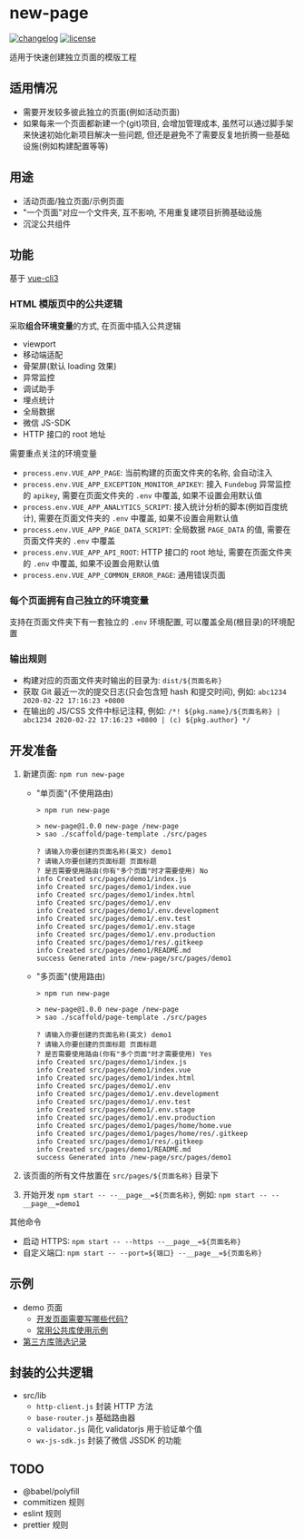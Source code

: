 # new-page

[![changelog][changelog-image]][changelog-url] [![license][license-image]][license-url]

[license-image]: https://img.shields.io/github/license/ufologist/new-page.svg
[license-url]: https://github.com/ufologist/new-page/blob/master/LICENSE
[changelog-image]: https://img.shields.io/badge/CHANGE-LOG-blue.svg?style=flat-square
[changelog-url]: https://github.com/ufologist/new-page/blob/master/CHANGELOG.md

适用于快速创建独立页面的模版工程

## 适用情况

* 需要开发较多彼此独立的页面(例如活动页面)
* 如果每来一个页面都新建一个(git)项目, 会增加管理成本, 虽然可以通过脚手架来快速初始化新项目解决一些问题, 但还是避免不了需要反复地折腾一些基础设施(例如构建配置等等)

## 用途

* 活动页面/独立页面/示例页面
* "一个页面"对应一个文件夹, 互不影响, 不用重复建项目折腾基础设施
* 沉淀公共组件

## 功能

基于 [vue-cli3](https://cli.vuejs.org/)

### HTML 模版页中的公共逻辑

采取**组合环境变量**的方式, 在页面中插入公共逻辑
* viewport
* 移动端适配
* 骨架屏(默认 loading 效果)
* 异常监控
* 调试助手
* 埋点统计
* 全局数据
* 微信 JS-SDK
* HTTP 接口的 root 地址 

需要重点关注的环境变量
* `process.env.VUE_APP_PAGE`: 当前构建的页面文件夹的名称, 会自动注入
* `process.env.VUE_APP_EXCEPTION_MONITOR_APIKEY`: 接入 `Fundebug` 异常监控的 `apikey`, 需要在页面文件夹的 `.env` 中覆盖, 如果不设置会用默认值
* `process.env.VUE_APP_ANALYTICS_SCRIPT`: 接入统计分析的脚本(例如百度统计), 需要在页面文件夹的 `.env` 中覆盖, 如果不设置会用默认值
* `process.env.VUE_APP_PAGE_DATA_SCRIPT`: 全局数据 `PAGE_DATA` 的值, 需要在页面文件夹的 `.env` 中覆盖
* `process.env.VUE_APP_API_ROOT`: HTTP 接口的 root 地址, 需要在页面文件夹的 `.env` 中覆盖, 如果不设置会用默认值
* `process.env.VUE_APP_COMMON_ERROR_PAGE`: 通用错误页面

### 每个页面拥有自己独立的环境变量

支持在页面文件夹下有一套独立的 `.env` 环境配置, 可以覆盖全局(根目录)的环境配置

### 输出规则

* 构建对应的页面文件夹时输出的目录为: `dist/${页面名称}`
* 获取 Git 最近一次的提交日志(只会包含短 hash 和提交时间), 例如: `abc1234 2020-02-22 17:16:23 +0800`
* 在输出的 JS/CSS 文件中标记注释, 例如: `/*! ${pkg.name}/${页面名称} | abc1234 2020-02-22 17:16:23 +0800 | (c) ${pkg.author} */`

## 开发准备

1. 新建页面: `npm run new-page`

   * "单页面"(不使用路由)
      ```shell
      > npm run new-page
      
      > new-page@1.0.0 new-page /new-page
      > sao ./scaffold/page-template ./src/pages
      
      ? 请输入你要创建的页面名称(英文) demo1
      ? 请输入你要创建的页面标题 页面标题
      ? 是否需要使用路由(你有"多个页面"时才需要使用) No
      info Created src/pages/demo1/index.js
      info Created src/pages/demo1/index.vue
      info Created src/pages/demo1/index.html
      info Created src/pages/demo1/.env
      info Created src/pages/demo1/.env.development
      info Created src/pages/demo1/.env.test
      info Created src/pages/demo1/.env.stage
      info Created src/pages/demo1/.env.production
      info Created src/pages/demo1/res/.gitkeep
      info Created src/pages/demo1/README.md
      success Generated into /new-page/src/pages/demo1
      ```
    * "多页面"(使用路由)
      ```shell
      > npm run new-page
      
      > new-page@1.0.0 new-page /new-page
      > sao ./scaffold/page-template ./src/pages
      
      ? 请输入你要创建的页面名称(英文) demo1
      ? 请输入你要创建的页面标题 页面标题
      ? 是否需要使用路由(你有"多个页面"时才需要使用) Yes
      info Created src/pages/demo1/index.js
      info Created src/pages/demo1/index.vue
      info Created src/pages/demo1/index.html
      info Created src/pages/demo1/.env
      info Created src/pages/demo1/.env.development
      info Created src/pages/demo1/.env.test
      info Created src/pages/demo1/.env.stage
      info Created src/pages/demo1/.env.production
      info Created src/pages/demo1/pages/home/home.vue
      info Created src/pages/demo1/pages/home/res/.gitkeep
      info Created src/pages/demo1/res/.gitkeep
      info Created src/pages/demo1/README.md
      success Generated into /new-page/src/pages/demo1
      ```

2. 该页面的所有文件放置在 `src/pages/${页面名称}` 目录下
3. 开始开发 `npm start -- --__page__=${页面名称}`, 例如: `npm start -- --__page__=demo1`

其他命令
* 启动 HTTPS: `npm start -- --https --__page__=${页面名称}`
* 自定义端口: `npm start -- --port=${端口} --__page__=${页面名称}`

## 示例

* demo 页面
  * [开发页面需要写哪些代码?](./src/pages/demo/README.md)
  * [常用公共库使用示例]()
* [第三方库筛选记录](./src/pages/demo/lib.md)

## 封装的公共逻辑

* src/lib
  * `http-client.js` 封装 HTTP 方法
  * `base-router.js` 基础路由器
  * `validator.js` 简化 validatorjs 用于验证单个值 
  * `wx-js-sdk.js` 封装了微信 JSSDK 的功能

## TODO

* @babel/polyfill
* commitizen 规则
* eslint 规则
* prettier 规则